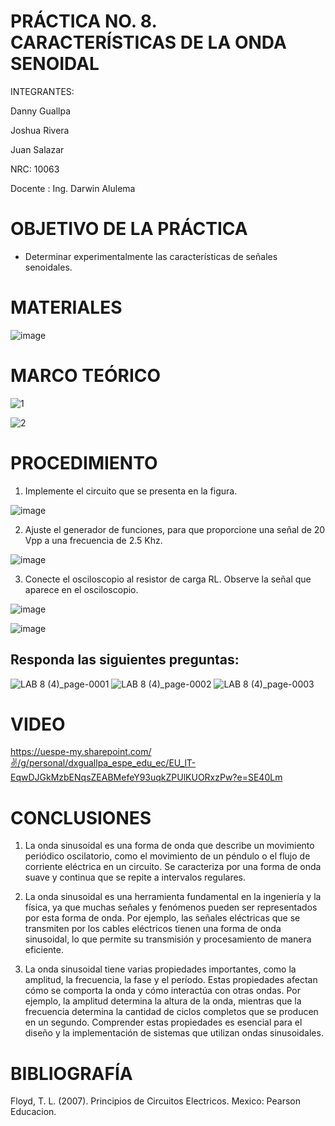 # PRÁCTICA NO. 8. CARACTERÍSTICAS DE LA ONDA SENOIDAL

INTEGRANTES:

Danny Guallpa

Joshua Rivera

Juan Salazar

NRC: 10063

Docente : Ing. Darwin Alulema

# OBJETIVO DE LA PRÁCTICA

* Determinar experimentalmente las características de señales senoidales.

# MATERIALES

![image](https://user-images.githubusercontent.com/116693260/219525150-343e6ef3-2ced-4ddc-bf9f-0c2bd03d53d0.png)

# MARCO TEÓRICO

![1](https://user-images.githubusercontent.com/116693260/219525898-7170c4e1-6422-46d8-8274-32f6c078e5c5.jpg)

![2](https://user-images.githubusercontent.com/116693260/219525902-ffc25277-f175-48d3-8ee8-3009a7cbc671.jpg)

# PROCEDIMIENTO

1. Implemente el circuito que se presenta en la figura.

![image](https://user-images.githubusercontent.com/116693260/219526005-e7d30866-8cf9-4019-aada-d4dd24c42043.png)

2. Ajuste el generador de funciones, para que proporcione una señal de 20 Vpp a
una frecuencia de 2.5 Khz.

![image](https://user-images.githubusercontent.com/116693260/219526325-b1ead1d3-08cc-4e2d-814a-bfd653913dde.png)

3. Conecte el osciloscopio al resistor de carga RL. Observe la señal que aparece en
el osciloscopio.

![image](https://user-images.githubusercontent.com/116693260/219527984-8165edbc-b1bc-42ba-914a-c5258588990d.png)

![image](https://user-images.githubusercontent.com/116693260/219528206-b1aad043-f0c7-4f86-873a-b2067e24d376.png)

## Responda las siguientes preguntas:

![LAB 8 (4)_page-0001](https://user-images.githubusercontent.com/117873786/219684712-77a1c4e5-6f4d-49b0-85f2-f8697db0bc74.jpg)
![LAB 8 (4)_page-0002](https://user-images.githubusercontent.com/117873786/219684717-a4a77352-bf2c-4240-a783-248fcadb773a.jpg)
![LAB 8 (4)_page-0003](https://user-images.githubusercontent.com/117873786/219684720-3b6ad307-745a-471c-b551-d8dec5fb3fa2.jpg)

# VIDEO

https://uespe-my.sharepoint.com/✌️/g/personal/dxguallpa_espe_edu_ec/EU_lT-EqwDJGkMzbENqsZEABMefeY93uqkZPUlKUORxzPw?e=SE40Lm

# CONCLUSIONES

1. La onda sinusoidal es una forma de onda que describe un movimiento periódico oscilatorio, como el movimiento de un péndulo o el flujo de corriente eléctrica en un circuito. Se caracteriza por una forma de onda suave y continua que se repite a intervalos regulares.

2. La onda sinusoidal es una herramienta fundamental en la ingeniería y la física, ya que muchas señales y fenómenos pueden ser representados por esta forma de onda. Por ejemplo, las señales eléctricas que se transmiten por los cables eléctricos tienen una forma de onda sinusoidal, lo que permite su transmisión y procesamiento de manera eficiente.

3. La onda sinusoidal tiene varias propiedades importantes, como la amplitud, la frecuencia, la fase y el período. Estas propiedades afectan cómo se comporta la onda y cómo interactúa con otras ondas. Por ejemplo, la amplitud determina la altura de la onda, mientras que la frecuencia determina la cantidad de ciclos completos que se producen en un segundo. Comprender estas propiedades es esencial para el diseño y la implementación de sistemas que utilizan ondas sinusoidales.

# BIBLIOGRAFÍA

Floyd, T. L. (2007). Principios de Circuitos Electricos. Mexico: Pearson Educacion.
